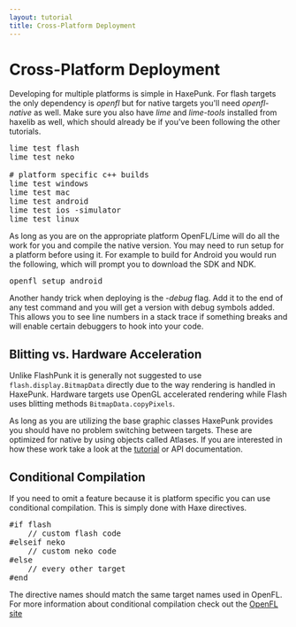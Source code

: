 ```yaml
---
layout: tutorial
title: Cross-Platform Deployment
---
```


# Cross-Platform Deployment

Developing for multiple platforms is simple in HaxePunk. For flash targets the only dependency is _openfl_ but for native targets you'll need _openfl-native_ as well. Make sure you also have _lime_ and _lime-tools_ installed from haxelib as well, which should already be if you've been following the other tutorials.

<pre class="brush: bash">
lime test flash
lime test neko

# platform specific c++ builds
lime test windows
lime test mac
lime test android
lime test ios -simulator
lime test linux
</pre>

As long as you are on the appropriate platform OpenFL/Lime will do all the work for you and compile the native version. You may need to run setup for a platform before using it. For example to build for Android you would run the following, which will prompt you to download the SDK and NDK.

<pre class="brush:bash">
openfl setup android
</pre>

Another handy trick when deploying is the _-debug_ flag. Add it to the end of any test command and you will get a version with debug symbols added. This allows you to see line numbers in a stack trace if something breaks and will enable certain debuggers to hook into your code.

## Blitting vs. Hardware Acceleration

Unlike FlashPunk it is generally not suggested to use <code>flash.display.BitmapData</code> directly due to the way rendering is handled in HaxePunk. Hardware targets use OpenGL accelerated rendering while Flash uses blitting methods <code>BitmapData.copyPixels</code>.

As long as you are utilizing the base graphic classes HaxePunk provides you should have no problem switching between targets. These are optimized for native by using objects called Atlases. If you are interested in how these work take a look at the [tutorial](/learn/tutorial/haxepunk-201-hardware-atlases) or API documentation.

## Conditional Compilation

If you need to omit a feature because it is platform specific you can use conditional compilation. This is simply done with Haxe directives.

<pre class="brush: bash">
#if flash
	// custom flash code
#elseif neko
	// custom neko code
#else
	// every other target
#end
</pre>

The directive names should match the same target names used in OpenFL. For more information about conditional compilation check out the [OpenFL site](http://www.openfl.org/archive/developer/documentation/conditional-compilation/)
